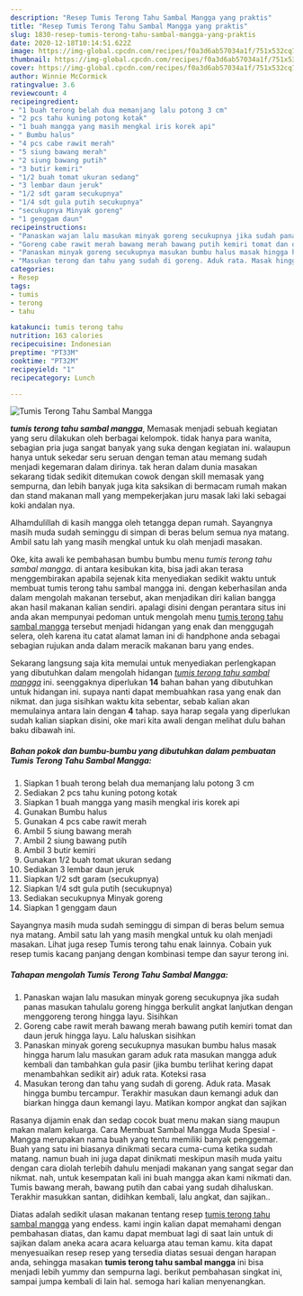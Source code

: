 ```yaml
---
description: "Resep Tumis Terong Tahu Sambal Mangga yang praktis"
title: "Resep Tumis Terong Tahu Sambal Mangga yang praktis"
slug: 1830-resep-tumis-terong-tahu-sambal-mangga-yang-praktis
date: 2020-12-18T10:14:51.622Z
image: https://img-global.cpcdn.com/recipes/f0a3d6ab57034a1f/751x532cq70/tumis-terong-tahu-sambal-mangga-foto-resep-utama.jpg
thumbnail: https://img-global.cpcdn.com/recipes/f0a3d6ab57034a1f/751x532cq70/tumis-terong-tahu-sambal-mangga-foto-resep-utama.jpg
cover: https://img-global.cpcdn.com/recipes/f0a3d6ab57034a1f/751x532cq70/tumis-terong-tahu-sambal-mangga-foto-resep-utama.jpg
author: Winnie McCormick
ratingvalue: 3.6
reviewcount: 4
recipeingredient:
- "1 buah terong belah dua memanjang lalu potong 3 cm"
- "2 pcs tahu kuning potong kotak"
- "1 buah mangga yang masih mengkal iris korek api"
- " Bumbu halus"
- "4 pcs cabe rawit merah"
- "5 siung bawang merah"
- "2 siung bawang putih"
- "3 butir kemiri"
- "1/2 buah tomat ukuran sedang"
- "3 lembar daun jeruk"
- "1/2 sdt garam secukupnya"
- "1/4 sdt gula putih secukupnya"
- "secukupnya Minyak goreng"
- "1 genggam daun"
recipeinstructions:
- "Panaskan wajan lalu masukan minyak goreng secukupnya jika sudah panas masukan tahulalu goreng hingga berkulit angkat lanjutkan dengan menggoreng terong hingga layu. Sisihkan"
- "Goreng cabe rawit merah bawang merah bawang putih kemiri tomat dan daun jeruk hingga layu. Lalu haluskan sisihkan"
- "Panaskan minyak goreng secukupnya masukan bumbu halus masak hingga harum lalu masukan garam aduk rata masukan mangga aduk kembali dan tambahkan gula pasir (jika bumbu terlihat kering dapat menambahkan sedikit air) aduk rata. Koteksi rasa"
- "Masukan terong dan tahu yang sudah di goreng. Aduk rata. Masak hingga bumbu tercampur. Terakhir masukan daun kemangi aduk dan biarkan hingga daun kemangi layu. Matikan kompor angkat dan sajikan"
categories:
- Resep
tags:
- tumis
- terong
- tahu

katakunci: tumis terong tahu 
nutrition: 163 calories
recipecuisine: Indonesian
preptime: "PT33M"
cooktime: "PT32M"
recipeyield: "1"
recipecategory: Lunch

---
```



![Tumis Terong Tahu Sambal Mangga](https://img-global.cpcdn.com/recipes/f0a3d6ab57034a1f/751x532cq70/tumis-terong-tahu-sambal-mangga-foto-resep-utama.jpg)

<b><i>tumis terong tahu sambal mangga</i></b>, Memasak menjadi sebuah kegiatan yang seru dilakukan oleh berbagai kelompok. tidak hanya para wanita, sebagian pria juga sangat banyak yang suka dengan kegiatan ini. walaupun hanya untuk sekedar seru seruan dengan teman atau memang sudah menjadi kegemaran dalam dirinya. tak heran dalam dunia masakan sekarang tidak sedikit ditemukan cowok dengan skill memasak yang sempurna, dan lebih banyak juga kita saksikan di bermacam rumah makan dan stand makanan mall yang mempekerjakan juru masak laki laki sebagai koki andalan nya.

Alhamdulillah di kasih mangga oleh tetangga depan rumah. Sayangnya masih muda sudah seminggu di simpan di beras belum semua nya matang. Ambil satu lah yang masih mengkal untuk ku olah menjadi masakan.

Oke, kita awali ke pembahasan bumbu bumbu menu <i>tumis terong tahu sambal mangga</i>. di antara kesibukan kita, bisa jadi akan terasa menggembirakan apabila sejenak kita menyediakan sedikit waktu untuk membuat tumis terong tahu sambal mangga ini. dengan keberhasilan anda dalam mengolah makanan tersebut, akan menjadikan diri kalian bangga akan hasil makanan kalian sendiri. apalagi disini dengan perantara situs ini anda akan mempunyai pedoman untuk mengolah menu <u>tumis terong tahu sambal mangga</u> tersebut menjadi hidangan yang enak dan menggugah selera, oleh karena itu catat alamat laman ini di handphone anda sebagai sebagian rujukan anda dalam meracik makanan baru yang endes.


Sekarang langsung saja kita memulai untuk menyediakan perlengkapan yang dibutuhkan dalam mengolah hidangan <u><i>tumis terong tahu sambal mangga</i></u> ini. seenggaknya diperlukan <b>14</b> bahan bahan yang dibutuhkan untuk hidangan ini. supaya nanti dapat membuahkan rasa yang enak dan nikmat. dan juga sisihkan waktu kita sebentar, sebab kalian akan memulainya antara lain dengan <b>4</b> tahap. saya harap segala yang diperlukan sudah kalian siapkan disini, oke mari kita awali dengan melihat dulu bahan baku dibawah ini.

<!--inarticleads1-->

##### Bahan pokok dan bumbu-bumbu yang dibutuhkan dalam pembuatan Tumis Terong Tahu Sambal Mangga:

1. Siapkan 1 buah terong belah dua memanjang lalu potong 3 cm
1. Sediakan 2 pcs tahu kuning potong kotak
1. Siapkan 1 buah mangga yang masih mengkal iris korek api
1. Gunakan  Bumbu halus
1. Gunakan 4 pcs cabe rawit merah
1. Ambil 5 siung bawang merah
1. Ambil 2 siung bawang putih
1. Ambil 3 butir kemiri
1. Gunakan 1/2 buah tomat ukuran sedang
1. Sediakan 3 lembar daun jeruk
1. Siapkan 1/2 sdt garam (secukupnya)
1. Siapkan 1/4 sdt gula putih (secukupnya)
1. Sediakan secukupnya Minyak goreng
1. Siapkan 1 genggam daun


Sayangnya masih muda sudah seminggu di simpan di beras belum semua nya matang. Ambil satu lah yang masih mengkal untuk ku olah menjadi masakan. Lihat juga resep Tumis terong tahu enak lainnya. Cobain yuk resep tumis kacang panjang dengan kombinasi tempe dan sayur terong ini. 

<!--inarticleads2-->

##### Tahapan mengolah Tumis Terong Tahu Sambal Mangga:

1. Panaskan wajan lalu masukan minyak goreng secukupnya jika sudah panas masukan tahulalu goreng hingga berkulit angkat lanjutkan dengan menggoreng terong hingga layu. Sisihkan
1. Goreng cabe rawit merah bawang merah bawang putih kemiri tomat dan daun jeruk hingga layu. Lalu haluskan sisihkan
1. Panaskan minyak goreng secukupnya masukan bumbu halus masak hingga harum lalu masukan garam aduk rata masukan mangga aduk kembali dan tambahkan gula pasir (jika bumbu terlihat kering dapat menambahkan sedikit air) aduk rata. Koteksi rasa
1. Masukan terong dan tahu yang sudah di goreng. Aduk rata. Masak hingga bumbu tercampur. Terakhir masukan daun kemangi aduk dan biarkan hingga daun kemangi layu. Matikan kompor angkat dan sajikan


Rasanya dijamin enak dan sedap cocok buat menu makan siang maupun makan malam keluarga. Cara Membuat Sambal Mangga Muda Spesial - Mangga merupakan nama buah yang tentu memiliki banyak penggemar. Buah yang satu ini biasanya dinikmati secara cuma-cuma ketika sudah matang. namun buah ini juga dapat dinikmati meskipun masih muda yaitu dengan cara diolah terlebih dahulu menjadi makanan yang sangat segar dan nikmat. nah, untuk kesempatan kali ini buah mangga akan kami nikmati dan. Tumis bawang merah, bawang putih dan cabai yang sudah dihaluskan. Terakhir masukkan santan, didihkan kembali, lalu angkat, dan sajikan.. 

Diatas adalah sedikit ulasan makanan tentang resep <u>tumis terong tahu sambal mangga</u> yang endess. kami ingin kalian dapat memahami dengan pembahasan diatas, dan kamu dapat membuat lagi di saat lain untuk di sajikan dalam aneka acara acara keluarga atau teman kamu. kita dapat menyesuaikan resep resep yang tersedia diatas sesuai dengan harapan anda, sehingga masakan <b>tumis terong tahu sambal mangga</b> ini bisa menjadi lebih yummy dan sempurna lagi. berikut pembahasan singkat ini, sampai jumpa kembali di lain hal. semoga hari kalian menyenangkan.
